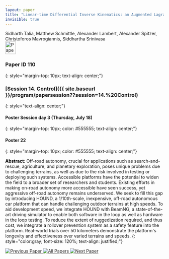 ```yaml
---
layout: paper
title: "Linear-time Differential Inverse Kinematics: an Augmented Lagrangian Perspective"
invisible: true
---
```

<div class="paper-authors">
<div class="paper-author-box">
    <div class="paper-author-name">Sidharth Talia, Matthew Schmittle, Alexander Lambert, Alexander Spitzer, Christoforos Mavrogiannis, Siddhartha Srinivasa</div>
    <div class="paper-author-uni"></div>
</div>

</div><div class="paper-pdf">
<div> <a href="http://www.roboticsproceedings.org/rss19/p110.pdf"><img src="{{ site.baseurl }}/images/paper_link.png" alt="Paper Website" width = "33"  height = "40"/></a> </div>
</div>

### Paper ID 110
{: style="margin-top: 10px; text-align: center;"}

### [Session 14. Control]({{ site.baseurl }}/program/papersession??session=14.%20Control)
{: style="text-align: center;"}

#### Poster Session day 3 (Thursday, July 18)
{: style="margin-top: 10px; color: #555555; text-align: center;"}

#### Poster 22
{: style="margin-top: 10px; color: #555555; text-align: center;"}

<b style="color: black;">Abstract: </b>Off-road autonomy, crucial for applications such as search-and-rescue, agriculture, and planetary exploration, poses unique problems due to challenging terrains, as well as due to the risk involved in testing or deploying such systems. 
 Accessible platforms have the potential to widen the field to a broader set of researchers and students.
 Existing efforts in making on-road autonomy more accessible have seen success, yet aggressive off-road autonomy remains underserved.
 We seek to fill this gap by introducing HOUND, a 1/10th-scale, inexpensive, off-road autonomous car platform that can handle challenging outdoor terrains at high speeds.
 To aid development speed, we integrate HOUND with BeamNG, a state-of-the-art driving simulator to enable both software in the loop as well as hardware in the loop testing.
 To reduce the extent of ruggedization required, and thus cost, we integrate a rollover prevention system as a safety feature into the platform.
 Real-world trials over 50 kilometers demonstrate the platform's longevity and effectiveness over varied terrains and speeds.
{: style="color:gray; font-size: 120%; text-align: justified;"}


<div class="paper-menu">
<a href="{{ site.baseurl }}/program/papers/109/"> <img src="{{ site.baseurl }}/images/previous_paper_icon.png" alt="Previous Paper" title="Previous Paper"/> </a>
<a href="{{ site.baseurl }}/program/papers"><img src="{{ site.baseurl }}/images/overview_icon.png" alt="All Papers" title="All Papers"/> </a>
<a href="{{ site.baseurl }}/program/papers/111/"> <img src="{{ site.baseurl }}/images/next_paper_icon.png" alt="Next Paper" title="Next Paper"/> </a>

</div>
